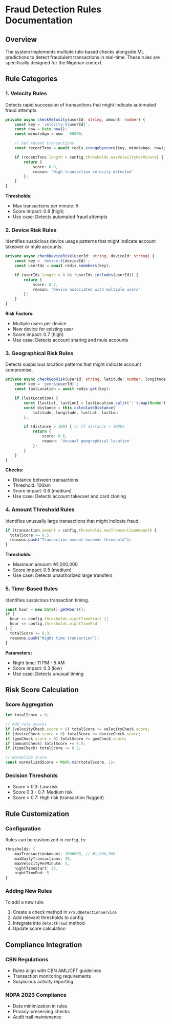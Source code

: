 # Fraud Detection Rules Documentation

## Overview

The system implements multiple rule-based checks alongside ML predictions to detect fraudulent transactions in real-time. These rules are specifically designed for the Nigerian context.

## Rule Categories

### 1. Velocity Rules

Detects rapid succession of transactions that might indicate automated fraud attempts.

```typescript
private async checkVelocity(userId: string, amount: number) {
    const key = `velocity:${userId}`;
    const now = Date.now();
    const minuteAgo = now - 60000;

    // Get recent transactions
    const recentTxns = await redis.zrangebyscore(key, minuteAgo, now);

    if (recentTxns.length > config.thresholds.maxVelocityPerMinute) {
        return {
            score: 0.8,
            reason: 'High transaction velocity detected'
        };
    }
}
```

**Thresholds:**

- Max transactions per minute: 5
- Score impact: 0.8 (high)
- Use case: Detects automated fraud attempts

### 2. Device Risk Rules

Identifies suspicious device usage patterns that might indicate account takeover or mule accounts.

```typescript
private async checkDeviceRisk(userId: string, deviceId: string) {
    const key = `device:${deviceId}`;
    const userIds = await redis.smembers(key);

    if (userIds.length > 0 && !userIds.includes(userId)) {
        return {
            score: 0.7,
            reason: 'Device associated with multiple users'
        };
    }
}
```

**Risk Factors:**

- Multiple users per device
- New device for existing user
- Score impact: 0.7 (high)
- Use case: Detects account sharing and mule accounts

### 3. Geographical Risk Rules

Detects suspicious location patterns that might indicate account compromise.

```typescript
private async checkGeoRisk(userId: string, latitude: number, longitude: number) {
    const key = `geo:${userId}`;
    const lastLocation = await redis.get(key);

    if (lastLocation) {
        const [lastLat, lastLon] = lastLocation.split(':').map(Number);
        const distance = this.calculateDistance(
            latitude, longitude, lastLat, lastLon
        );

        if (distance > 100) { // If distance > 100km
            return {
                score: 0.6,
                reason: 'Unusual geographical location'
            };
        }
    }
}
```

**Checks:**

- Distance between transactions
- Threshold: 100km
- Score impact: 0.6 (medium)
- Use case: Detects account takeover and card cloning

### 4. Amount Threshold Rules

Identifies unusually large transactions that might indicate fraud.

```typescript
if (transaction.amount > config.thresholds.maxTransactionAmount) {
  totalScore += 0.5;
  reasons.push("Transaction amount exceeds threshold");
}
```

**Thresholds:**

- Maximum amount: ₦1,000,000
- Score impact: 0.5 (medium)
- Use case: Detects unauthorized large transfers

### 5. Time-Based Rules

Identifies suspicious transaction timing.

```typescript
const hour = new Date().getHours();
if (
  hour >= config.thresholds.nightTimeStart ||
  hour <= config.thresholds.nightTimeEnd
) {
  totalScore += 0.3;
  reasons.push("Night time transaction");
}
```

**Parameters:**

- Night time: 11 PM - 5 AM
- Score impact: 0.3 (low)
- Use case: Detects unusual timing

## Risk Score Calculation

### Score Aggregation

```typescript
let totalScore = 0;

// Add rule scores
if (velocityCheck.score > 0) totalScore += velocityCheck.score;
if (deviceCheck.score > 0) totalScore += deviceCheck.score;
if (geoCheck.score > 0) totalScore += geoCheck.score;
if (amountCheck) totalScore += 0.5;
if (timeCheck) totalScore += 0.3;

// Normalize score
const normalizedScore = Math.min(totalScore, 1);
```

### Decision Thresholds

- Score < 0.3: Low risk
- Score 0.3 - 0.7: Medium risk
- Score > 0.7: High risk (transaction flagged)

## Rule Customization

### Configuration

Rules can be customized in `config.ts`:

```typescript
thresholds: {
    maxTransactionAmount: 1000000, // ₦1,000,000
    maxDailyTransactions: 20,
    maxVelocityPerMinute: 5,
    nightTimeStart: 23,
    nightTimeEnd: 5
}
```

### Adding New Rules

To add a new rule:

1. Create a check method in `FraudDetectionService`
2. Add relevant thresholds to config
3. Integrate into `detectFraud` method
4. Update score calculation

## Compliance Integration

### CBN Regulations

- Rules align with CBN AML/CFT guidelines
- Transaction monitoring requirements
- Suspicious activity reporting

### NDPA 2023 Compliance

- Data minimization in rules
- Privacy-preserving checks
- Audit trail maintenance
